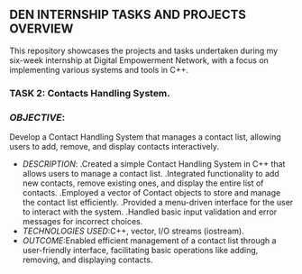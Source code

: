 ## DEN INTERNSHIP TASKS AND PROJECTS OVERVIEW
This repository showcases the projects and tasks undertaken during my six-week internship at Digital Empowerment Network, with a focus on implementing various systems and tools in C++.
### TASK 2:  Contacts Handling  System.
### *OBJECTIVE*:
Develop a Contact Handling System that manages a contact list, allowing users to add, remove, and display contacts interactively.
+ *DESCRIPTION*:
.Created a simple Contact Handling System in C++ that allows users to manage a contact list.
.Integrated functionality to add new contacts, remove existing ones, and display the entire list of contacts.
.Employed a vector of Contact objects to store and manage the contact list efficiently.
.Provided a menu-driven interface for the user to interact with the system.
.Handled basic input validation and error messages for incorrect choices.
+ *TECHNOLOGIES USED*:C++, vector, I/O streams (iostream).
+ *OUTCOME*:Enabled efficient management of a contact list through a user-friendly interface, facilitating basic operations like adding, removing, and displaying contacts.







